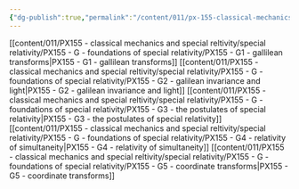 ```yaml
---
{"dg-publish":true,"permalink":"/content/011/px-155-classical-mechanics-and-special-reltivity/special-relativity/px-155-g-foundations-of-special-relativity/g-foundations-of-special-relativity/","created":"2024-10-01T18:27:09.741+01:00","updated":"2024-11-26T19:57:56.392+00:00"}
---
```


[[content/011/PX155 - classical mechanics and special reltivity/special relativity/PX155 - G - foundations of special relativity/PX155 - G1 - gallilean transforms\|PX155 - G1 - gallilean transforms]]
[[content/011/PX155 - classical mechanics and special reltivity/special relativity/PX155 - G - foundations of special relativity/PX155 - G2 - galilean invariance and light\|PX155 - G2 - galilean invariance and light]]
[[content/011/PX155 - classical mechanics and special reltivity/special relativity/PX155 - G - foundations of special relativity/PX155 - G3 - the postulates of special relativity\|PX155 - G3 - the postulates of special relativity]]
[[content/011/PX155 - classical mechanics and special reltivity/special relativity/PX155 - G - foundations of special relativity/PX155 - G4 - relativity of simultaneity\|PX155 - G4 - relativity of simultaneity]]
[[content/011/PX155 - classical mechanics and special reltivity/special relativity/PX155 - G - foundations of special relativity/PX155 - G5 - coordinate transforms\|PX155 - G5 - coordinate transforms]]
